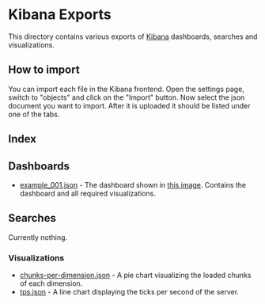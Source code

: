 # Kibana Exports

This directory contains various exports of [Kibana](https://www.elastic.co/products/kibana) dashboards, searches and
visualizations.

## How to import

You can import each file in the Kibana frontend. Open the settings page, switch to "objects" and click on the "Import"
button. Now select the json document you want to import. After it is uploaded it should be listed under one of the tabs.

## Index

## Dashboards

 * [example_001.json](dashboards/example_001.json) - The dashboard shown in [this image](../img/example_001.png).
   Contains the dashboard and all required visualizations.

## Searches

Currently nothing.

### Visualizations

 * [chunks-per-dimension.json](visualizations/chunks-per-dimension.json) - A pie chart visualizing the loaded chunks of
   each dimension.
 * [tps.json](visualizations/tps.json) - A line chart displaying the ticks per second of the server.